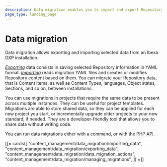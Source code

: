 ```yaml
---
description: Data migration enables you to import and export Repository data by using YAML files.
page_type: landing_page
---
```


# Data migration

Data migration allows exporting and importing selected data from an Ibexa DXP installation.

[*Exporting*](exporting_data.md) data consists in saving selected Repository information in YAML format.
[*Importing*](importing_data.md) reads migration YAML files and creates or modifies Repository content based on them.
You can migrate your Repository data, that is Content items, as well as Content Types, languages, Object states, Sections, and so on,
between installations.

You can use migrations in projects that require the same data to be present across multiple instances.
They can be useful for project templates. Migrations are able to store shared data, so they can be applied for each new project you start,
or incrementally upgrade older projects to your new standard, if needed.
They are a developer-friendly tool that allows you to share data without writing code.

You can run data migrations either with a command, or with the [PHP API](data_migration_api.md).

[[= cards([
    "content_management/data_migration/importing_data",
    "content_management/data_migration/exporting_data",
    "content_management/data_migration/data_migration_actions",
    "content_management/data_migration/managing_migrations",
]) =]]
